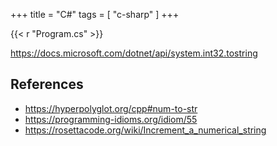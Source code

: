 +++
title = "C#"
tags = [ "c-sharp" ]
+++

{{< r "Program.cs" >}}

<https://docs.microsoft.com/dotnet/api/system.int32.tostring>

## References

- <https://hyperpolyglot.org/cpp#num-to-str>
- <https://programming-idioms.org/idiom/55>
- <https://rosettacode.org/wiki/Increment_a_numerical_string>
